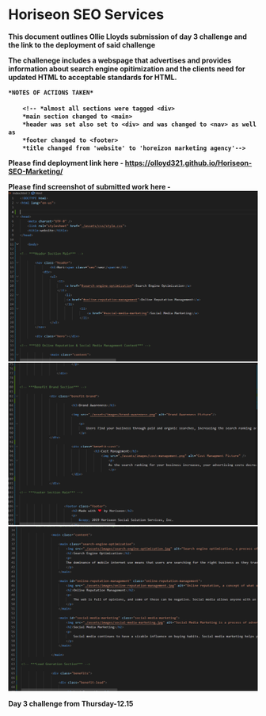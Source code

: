 # Horiseon SEO Services

<strong>This document outlines Ollie Lloyds submission of day 3 challenge and the link to the deployment of said challenge<strong>

The challenege includes a webspage that advertises and provides information about search engine opitimization and the clients need for updated HTML to acceptable standards for HTML. 

    *NOTES OF ACTIONS TAKEN*

        <!-- *almost all sections were tagged <div>
        *main section changed to <main>
        *header was set also set to <div> and was changed to <nav> as well as 
        *footer changed to <footer> 
        *title changed from 'website' to 'horeizon marketing agency'-->
    
    
    
Please find deployment link here - https://olloyd321.github.io/Horiseon-SEO-Marketing/

Please find screenshot of submitted work here - ![page 1 of my code challenge](assets/images/Screenshot%202022-12-20%20214653.png)
                                                ![page 2 of my code challenge](assets/images/Screenshot%202022-12-20%20214735.png)
                                                ![page 3 of my code challenge](assets/images/Screenshot%202022-12-20%20214756.png)






Day 3 challenge from Thursday-12.15
